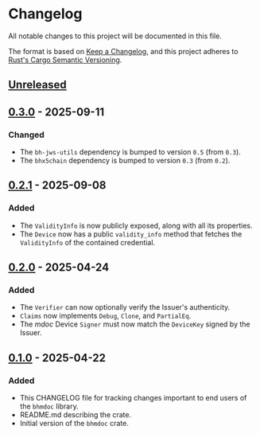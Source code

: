 # Changelog

All notable changes to this project will be documented in this file.

The format is based on [Keep a Changelog](https://keepachangelog.com/en/1.1.0/),
and this project adheres to [Rust's Cargo Semantic
Versioning](https://doc.rust-lang.org/cargo/reference/semver.html).

## [Unreleased]

## [0.3.0] - 2025-09-11

### Changed

- The `bh-jws-utils` dependency is bumped to version `0.5` (from `0.3`).
- The `bhx5chain` dependency is bumped to version `0.3` (from `0.2`).

## [0.2.1] - 2025-09-08

### Added

- The `ValidityInfo` is now publicly exposed, along with all its
  properties.
- The `Device` now has a public `validity_info` method that fetches the
  `ValidityInfo` of the contained credential.

## [0.2.0] - 2025-04-24

### Added

- The `Verifier` can now optionally verify the Issuer's authenticity.
- `Claims` now implements `Debug`, `Clone`, and `PartialEq`.
- The _mdoc_ Device `Signer` must now match the `DeviceKey` signed by
the Issuer.

## [0.1.0] - 2025-04-22

### Added

- This CHANGELOG file for tracking changes important to end users of the
  `bhmdoc` library.
- README.md describing the crate.
- Initial version of the `bhmdoc` crate.

[Unreleased]: <https://github.com/blockhousetech/eudi-rust-core/compare/bhmdoc/v0.3.0...HEAD>
[0.3.0]: <https://github.com/blockhousetech/eudi-rust-core/releases/tag/bhmdoc/v0.3.0>
[0.2.1]: <https://github.com/blockhousetech/eudi-rust-core/releases/tag/bhmdoc/v0.2.1>
[0.2.0]: <https://github.com/blockhousetech/eudi-rust-core/releases/tag/bhmdoc/v0.2.0>
[0.1.0]: <https://github.com/blockhousetech/eudi-rust-core/releases/tag/bhmdoc/v0.1.0>

